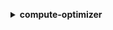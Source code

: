 **<details ><summary style="color:none;">compute-optimizer</summary><blockquote>**

- **<details><summary style="color:none;"><b><u>describe-recommendation-export-jobs</b></u></summary><blockquote>**

  * **<p style="color:none;">--job-ids</p>**
  * **<p style="color:none;">--filters</p>**
  * **<p style="color:none;">--next-token</p>**
  * **<p style="color:none;">--max-results</p>**
  * **<p style="color:none;">--cli-input-json</p>**
  * **<p style="color:none;">--cli-input-yaml</p>**
  * **<p style="color:none;">--generate-cli-skeleton</p>**
  </br>
  **<p style="color:red;">Description</p>**
  </br>
  ## **Examples**
  ```bash

  ```
  ```json

  ```


- **<details><summary style="color:none;"><b><u>export-auto-scaling-group-recommendations</b></u></summary><blockquote>**

  * **<p style="color:none;">--account-ids</p>**
  * **<p style="color:none;">--filters</p>**
  * **<p style="color:none;">--fields-to-export</p>**
  * **<p style="color:none;">--s3-destination-config</p>**
  * **<p style="color:none;">--file-format</p>**
  * **<p style="color:none;">--include-member-accounts</p>**
  * **<p style="color:none;">--no-include-member-accounts</p>**
  * **<p style="color:none;">--cli-input-json</p>**
  * **<p style="color:none;">--cli-input-yaml</p>**
  * **<p style="color:none;">--generate-cli-skeleton</p>**
  </br>
  **<p style="color:red;">Description</p>**
  </br>
  ## **Examples**
  ```bash

  ```
  ```json

  ```


- **<details><summary style="color:none;"><b><u>export-ebs-volume-recommendations</b></u></summary><blockquote>**

  * **<p style="color:none;">--account-ids</p>**
  * **<p style="color:none;">--filters</p>**
  * **<p style="color:none;">--fields-to-export</p>**
  * **<p style="color:none;">--s3-destination-config</p>**
  * **<p style="color:none;">--file-format</p>**
  * **<p style="color:none;">--include-member-accounts</p>**
  * **<p style="color:none;">--no-include-member-accounts</p>**
  * **<p style="color:none;">--cli-input-json</p>**
  * **<p style="color:none;">--cli-input-yaml</p>**
  * **<p style="color:none;">--generate-cli-skeleton</p>**
  </br>
  **<p style="color:red;">Description</p>**
  </br>
  ## **Examples**
  ```bash

  ```
  ```json

  ```


- **<details><summary style="color:none;"><b><u>export-ec2-instance-recommendations</b></u></summary><blockquote>**

  * **<p style="color:none;">--account-ids</p>**
  * **<p style="color:none;">--filters</p>**
  * **<p style="color:none;">--fields-to-export</p>**
  * **<p style="color:none;">--s3-destination-config</p>**
  * **<p style="color:none;">--file-format</p>**
  * **<p style="color:none;">--include-member-accounts</p>**
  * **<p style="color:none;">--no-include-member-accounts</p>**
  * **<p style="color:none;">--cli-input-json</p>**
  * **<p style="color:none;">--cli-input-yaml</p>**
  * **<p style="color:none;">--generate-cli-skeleton</p>**
  </br>
  **<p style="color:red;">Description</p>**
  </br>
  ## **Examples**
  ```bash

  ```
  ```json

  ```


- **<details><summary style="color:none;"><b><u>export-lambda-function-recommendations</b></u></summary><blockquote>**

  * **<p style="color:none;">--account-ids</p>**
  * **<p style="color:none;">--filters</p>**
  * **<p style="color:none;">--fields-to-export</p>**
  * **<p style="color:none;">--s3-destination-config</p>**
  * **<p style="color:none;">--file-format</p>**
  * **<p style="color:none;">--include-member-accounts</p>**
  * **<p style="color:none;">--no-include-member-accounts</p>**
  * **<p style="color:none;">--cli-input-json</p>**
  * **<p style="color:none;">--cli-input-yaml</p>**
  * **<p style="color:none;">--generate-cli-skeleton</p>**
  </br>
  **<p style="color:red;">Description</p>**
  </br>
  ## **Examples**
  ```bash

  ```
  ```json

  ```


- **<details><summary style="color:none;"><b><u>get-auto-scaling-group-recommendations</b></u></summary><blockquote>**

  * **<p style="color:none;">--account-ids</p>**
  * **<p style="color:none;">--auto-scaling-group-arns</p>**
  * **<p style="color:none;">--next-token</p>**
  * **<p style="color:none;">--max-results</p>**
  * **<p style="color:none;">--filters</p>**
  * **<p style="color:none;">--cli-input-json</p>**
  * **<p style="color:none;">--cli-input-yaml</p>**
  * **<p style="color:none;">--generate-cli-skeleton</p>**
  </br>
  **<p style="color:red;">Description</p>**
  </br>
  ## **Examples**
  ```bash

  ```
  ```json

  ```


- **<details><summary style="color:none;"><b><u>get-ebs-volume-recommendations</b></u></summary><blockquote>**

  * **<p style="color:none;">--volume-arns</p>**
  * **<p style="color:none;">--next-token</p>**
  * **<p style="color:none;">--max-results</p>**
  * **<p style="color:none;">--filters</p>**
  * **<p style="color:none;">--account-ids</p>**
  * **<p style="color:none;">--cli-input-json</p>**
  * **<p style="color:none;">--cli-input-yaml</p>**
  * **<p style="color:none;">--generate-cli-skeleton</p>**
  </br>
  **<p style="color:red;">Description</p>**
  </br>
  ## **Examples**
  ```bash

  ```
  ```json

  ```


- **<details><summary style="color:none;"><b><u>get-ec2-instance-recommendations</b></u></summary><blockquote>**

  * **<p style="color:none;">--instance-arns</p>**
  * **<p style="color:none;">--next-token</p>**
  * **<p style="color:none;">--max-results</p>**
  * **<p style="color:none;">--filters</p>**
  * **<p style="color:none;">--account-ids</p>**
  * **<p style="color:none;">--cli-input-json</p>**
  * **<p style="color:none;">--cli-input-yaml</p>**
  * **<p style="color:none;">--generate-cli-skeleton</p>**
  </br>
  **<p style="color:red;">Description</p>**
  </br>
  ## **Examples**
  ```bash

  ```
  ```json

  ```


- **<details><summary style="color:none;"><b><u>get-ec2-recommendation-projected-metrics</b></u></summary><blockquote>**

  * **<p style="color:none;">--instance-arn</p>**
  * **<p style="color:none;">--stat</p>**
  * **<p style="color:none;">--period</p>**
  * **<p style="color:none;">--start-time</p>**
  * **<p style="color:none;">--end-time</p>**
  * **<p style="color:none;">--cli-input-json</p>**
  * **<p style="color:none;">--cli-input-yaml</p>**
  * **<p style="color:none;">--generate-cli-skeleton</p>**
  </br>
  **<p style="color:red;">Description</p>**
  </br>
  ## **Examples**
  ```bash

  ```
  ```json

  ```


- **<details><summary style="color:none;"><b><u>get-enrollment-status</b></u></summary><blockquote>**

  * **<p style="color:none;">--cli-input-json</p>**
  * **<p style="color:none;">--cli-input-yaml</p>**
  * **<p style="color:none;">--generate-cli-skeleton</p>**
  </br>
  **<p style="color:red;">Description</p>**
  </br>
  ## **Examples**
  ```bash

  ```
  ```json

  ```


- **<details><summary style="color:none;"><b><u>get-lambda-function-recommendations</b></u></summary><blockquote>**

  * **<p style="color:none;">--function-arns</p>**
  * **<p style="color:none;">--account-ids</p>**
  * **<p style="color:none;">--filters</p>**
  * **<p style="color:none;">--next-token</p>**
  * **<p style="color:none;">--max-results</p>**
  * **<p style="color:none;">--cli-input-json</p>**
  * **<p style="color:none;">--cli-input-yaml</p>**
  * **<p style="color:none;">--generate-cli-skeleton</p>**
  </br>
  **<p style="color:red;">Description</p>**
  </br>
  ## **Examples**
  ```bash

  ```
  ```json

  ```


- **<details><summary style="color:none;"><b><u>get-recommendation-summaries</b></u></summary><blockquote>**

  * **<p style="color:none;">--account-ids</p>**
  * **<p style="color:none;">--next-token</p>**
  * **<p style="color:none;">--max-results</p>**
  * **<p style="color:none;">--cli-input-json</p>**
  * **<p style="color:none;">--cli-input-yaml</p>**
  * **<p style="color:none;">--generate-cli-skeleton</p>**
  </br>
  **<p style="color:red;">Description</p>**
  </br>
  ## **Examples**
  ```bash

  ```
  ```json

  ```


- **<details><summary style="color:none;"><b><u>help</b></u></summary><blockquote>**

  * **<p style="color:none;"></p>**
  </br>
  **<p style="color:red;">Description</p>**
  </br>
  ## **Examples**
  ```bash

  ```
  ```json

  ```


- **<details><summary style="color:none;"><b><u>update-enrollment-status</b></u></summary><blockquote>**

  * **<p style="color:none;">--status</p>**
  * **<p style="color:none;">--include-member-accounts</p>**
  * **<p style="color:none;">--no-include-member-accounts</p>**
  * **<p style="color:none;">--cli-input-json</p>**
  * **<p style="color:none;">--cli-input-yaml</p>**
  * **<p style="color:none;">--generate-cli-skeleton</p>**
  </br>
  **<p style="color:red;">Description</p>**
  </br>
  ## **Examples**
  ```bash

  ```
  ```json

  ```


</blockquote></details>
</blockquote></details>
</blockquote></details>
</blockquote></details>
</blockquote></details>
</blockquote></details>
</blockquote></details>
</blockquote></details>
</blockquote></details>
</blockquote></details>
</blockquote></details>
</blockquote></details>
</blockquote></details>
</blockquote></details>
</blockquote></details>
